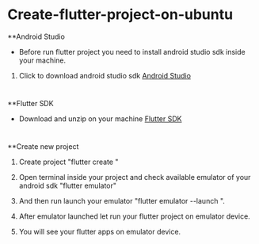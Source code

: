 # Create-flutter-project-on-ubuntu

**Android Studio

* Before run flutter project you need to install android studio sdk inside your machine.
1. Click to download android studio sdk <a href="https://developer.android.com/studio/?gclid=CjwKCAiAqt7jBRAcEiwAof2uK9JiUr1-qNHVB9D5jTMYEMBYNaG3E7q9TK18ojSk3higFebke26yHxoCF-8QAvD_BwE" target="_blank">Android Studio</a>

#

**Flutter SDK
* Download and unzip on your machine <a href="https://flutter.dev/docs/get-started/install" tartget="_blank">Flutter SDK<a> 

#

**Create new project

1. Create project "flutter create <project name>"
  
2. Open terminal inside your project and check available emulator of your android sdk "flutter emulator"

3. And then run launch your emulator "flutter emulator --launch <emulator device name>".
  
4. After emulator launched let run your flutter project on emulator device.

5. You will see your flutter apps on emulator device.
